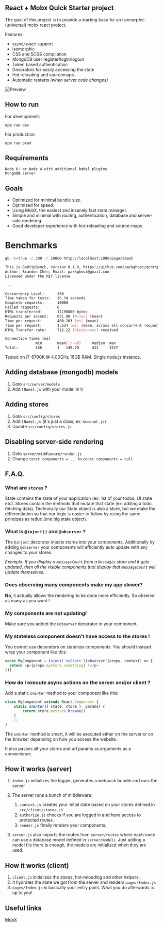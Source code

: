React + Mobx Quick Starter project
---
The goal of this project is to provide a starting base for an isomorphic (universal) mobx react project.

Features:
+ `async/await` support
+ Isomorphic
+ CSS and SCSS compilation
+ MongoDB user register/login/logout
+ Token based authentication
+ Decorators for easily accessing the state
+ Hot reloading and sourcemaps
+ Automatic restarts _(when server code changes)_


![Preview](https://raw.githubusercontent.com/nightwolfz/mobx-starter/master/preview.png)


## How to run

For development:

    npm run dev

For production:

    npm run prod

## Requirements

    Node 6+ or Node 4 with additional babel plugins
    MongoDB server

## Goals

- Optimized for minimal bundle size.
- Optimized for speed.
- Using MobX, the easiest and insanely fast state manager.
- Simple and minimal with routing, authentication, database and server-side rendering.
- Good developer experience with hot-reloading and source-maps.


# Benchmarks

```sh
gb -k=true -c 300 -n 10000 http://localhost:2000/page/about

This is GoHttpBench, Version 0.1.9, https://github.com/parkghost/gohttpbench
Author: Brandon Chen, Email: parkghost@gmail.com
Licensed under the MIT license

...

Concurrency Level:      300
Time taken for tests:   15.34 seconds
Complete requests:      10000
Failed requests:        0
HTML transferred:       11190000 bytes
Requests per second:    651.80 [#/sec] (mean)
Time per request:       460.263 [ms] (mean)
Time per request:       1.534 [ms] (mean, across all concurrent requests)
HTML Transfer rate:     712.22 [Kbytes/sec] received

Connection Times (ms)
              min       mean[+/-sd]     median  max
Total:        166       1   149.29      412     1527
```
Tested on i7-6700K @ 4.00GHz 16GB RAM. Single node.js instance.


Adding database (mongodb) models
--
1. Goto `src/server/models`
2. Add `[Name].js` with your model in it

Adding stores
--
1. Goto `src/config/stores`
2. Add `[Name].js` (it's just a class, ex: `Account.js`)
3. Update `src/config/stores.js`

## Disabling server-side rendering

1. Goto `server/middleware/render.js`
2. Change `const components = ...` to `const components = null`

F.A.Q.
--
### What are `stores` ?

State contains the state of your application (ex: list of your todos, UI state etc).
Stores contain the methods that mutate that state (ex: adding a todo, fetching data).
Technically our State object is also a store, but we make the differentiation so that our logic is easier to follow by using the same principes as redux (one big state object).


### What is `@inject()` and `@observer` ?

The `@inject` decorator injects stores into your components.
Additionally by adding `@observer` your components will efficiently auto update with any changes to your stores.

_Example: If you display a `messageCount` from a `Messages` store and it gets updated,
then all the visible components that display that `messageCount` will update themselves._


### Does observing many components make my app slower?

**No**, it actually allows the rendering to be done more efficiently. So observe as many as you want !


### My components are not updating!

Make sure you added the `@observer` decorator to your component.

### My stateless component doesn't have access to the stores !

You cannot use decorators on stateless components.
You should instead wrap your component like this:

```js
const MyComponent = inject('myStore')(observer((props, context) => {
  return <p>{props.myStore.something} !</p>
}))
````

### How do I execute async actions on the server and/or client ?

Add a static `onEnter` method to your component like this:

```js
class MyComponent extends React.Component {
    static onEnter({ state, store }, params) {
        return store.myStore.browse()
    }
    // ...
}
```

The `onEnter` method is smart, it will be executed either on the server or on the browser depending on how you access the website.

It also passes all your stores and url params as arguments as a convenience.

How it works (server)
--
1. `index.js` initializes the logger, generates a webpack bundle and runs the server

2. The server runs a bunch of middleware:

    1. `context.js` creates your initial state based on your stores defined in `src/client/stores.js`
    2. `authorize.js` checks if you are logged in and have access to protected routes.
    3. `render.js` finally renders your components.
    
3. `server.js` also imports the routes from `server/routes` where each route can use a database model defined in `server/models`.
Just adding a model file there is enough, the models are initialized when they are used.

## How it works (client)

1. `client.js` initializes the stores, hot-reloading and other helpers. 
2. It hydrates the state we got from the server and renders `pages/Index.js`
3. `pages/Index.js` is basically your entry point. What you do afterwards is up to you!

## Useful links

[MobX](https://mobxjs.github.io/mobx/)

